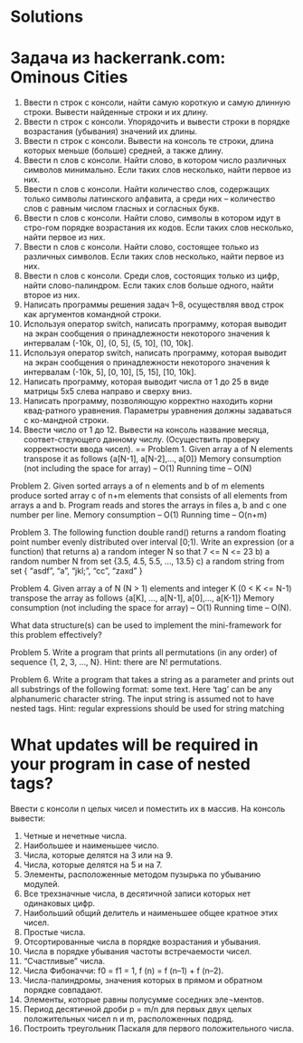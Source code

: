 Solutions
=========

Задача из hackerrank.com: Ominous Cities
==
1. Ввести n строк с консоли, найти самую короткую и самую длинную строки. Вывести найденные строки и их длину.
2. Ввести n строк с консоли. Упорядочить и вывести строки в порядке возрастания (убывания) значений их длины.
3. Ввести n строк с консоли. Вывести на консоль те строки, длина которых меньше (больше) средней, а также длину.
4. Ввести n слов с консоли. Найти слово, в котором число различных символов минимально. Если таких слов несколько, найти первое из них.
5. Ввести n слов с консоли. Найти количество слов, содержащих только символы латинского алфавита, а среди них – количество слов с равным числом гласных и согласных букв.
6. Ввести n слов с консоли. Найти слово, символы в котором идут в стро-гом порядке возрастания их кодов. Если таких слов несколько, найти первое из них.
7. Ввести n слов с консоли. Найти слово, состоящее только из различных символов. Если таких слов несколько, найти первое из них.
8. Ввести n слов с консоли. Среди слов, состоящих только из цифр, найти слово-палиндром. Если таких слов больше одного, найти второе из них.
9. Написать программы решения задач 1–8, осуществляя ввод строк как аргументов командной строки.
10. Используя оператор switch, написать программу, которая выводит на экран сообщения о принадлежности некоторого значения k интервалам (-10k, 0], (0, 5], (5, 10], (10, 10k].
11. Используя оператор switch, написать программу, которая выводит на экран сообщения о принадлежности некоторого значения k интервалам (-10k, 5], [0, 10], [5, 15], [10, 10k].
12. Написать программу, которая выводит числа от 1 до 25 в виде матрицы 5x5 слева направо и сверху вниз.
13. Написать программу, позволяющую корректно находить корни квад-ратного уравнения. Параметры уравнения должны задаваться с ко-мандной строки.
14. Ввести число от 1 до 12. Вывести на консоль название месяца, соответ-ствующего данному числу. (Осуществить проверку корректности ввода чисел).
==
Problem 1.
Given array a of N elements transpose it as follows
{a[N-1], a[N-2],…, a[0]}
Memory consumption (not including the space for array) – O(1)
Running time – O(N)

Problem 2. 
Given sorted arrays a of n elements and b of m elements produce sorted array c of n+m elements that consists of all elements from arrays a and b.
Program reads and stores the arrays in files a, b and c one number per line.
Memory consumption – O(1)
Running time – O(n+m)

Problem 3. 
The following function double rand() returns a random floating point number evenly distributed over interval [0;1).
Write an expression (or a function) that returns
a) a random integer N so that 7 <= N <= 23
b) a random number N from set {3.5, 4.5, 5.5, …, 13.5}
c) a random string from set { “asdf”, “a”, “jkl;”, “cc”, “zaxd” }

Problem 4. 
Given array a of N (N > 1) elements and integer K (0 < K <= N-1) transpose the array as follows
{a[K], …, a[N-1], a[0],…, a[K-1]}
Memory consumption (not including the space for array) – O(1)
Running time – O(N).

What data structure(s) can be used to implement the mini-framework for this problem effectively?

Problem 5. 
Write a program that prints all permutations (in any order) of sequence {1, 2, 3, …, N}.
Hint: there are N! permutations.

Problem 6. 
Write a program that takes a string as a parameter and prints out all substrings of the following format: <tag>some text</tag>.
Here ‘tag’ can be any alphanumeric character string.
The input string is assumed not to have nested tags.
Hint: regular expressions should be used for string matching

What updates will be required in your program in case of nested tags?
==
Ввести с консоли n целых чисел и поместить их в массив. На консоль вывести:
1. Четные и нечетные числа.
2. Наибольшее и наименьшее число.
3. Числа, которые делятся на 3 или на 9.
4. Числа, которые делятся на 5 и на 7.
5. Элементы, расположенные методом пузырька по убыванию модулей.
6. Все трехзначные числа, в десятичной записи которых нет одинаковых цифр.
7. Наибольший общий делитель и наименьшее общее кратное этих чисел.
8. Простые числа.
9. Отсортированные числа в порядке возрастания и убывания.
10. Числа в порядке убывания частоты встречаемости чисел.
11. “Счастливые” числа.
12. Числа Фибоначчи: f0 = f1 = 1, f (n) = f (n–1) + f (n–2).
13. Числа-палиндромы, значения которых в прямом и обратном порядке совпадают.
14. Элементы, которые равны полусумме соседних эле¬ментов.
15. Период десятичной дроби p = m/n для первых двух целых положительных чисел n и m, расположенных подряд.
16. Построить треугольник Паскаля для первого положительного числа. 
